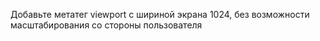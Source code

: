 Добавьте метатег viewport с шириной экрана 1024, без возможности масштабирования со стороны пользователя
